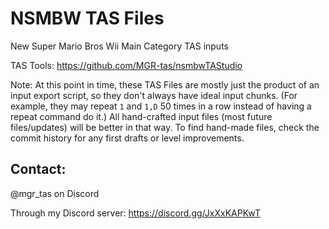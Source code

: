 # NSMBW TAS Files
New Super Mario Bros Wii Main Category TAS inputs

TAS Tools: https://github.com/MGR-tas/nsmbwTAStudio

Note: At this point in time, these TAS Files are mostly just the product of an input export script, so they don't always have ideal input chunks. (For example, they may repeat `1` and `1,D` 50 times in a row instead of having a repeat command do it.) All hand-crafted input files (most future files/updates) will be better in that way. To find hand-made files, check the commit history for any first drafts or level improvements.

## Contact: 
@mgr_tas on Discord

Through my Discord server: https://discord.gg/JxXxKAPKwT
